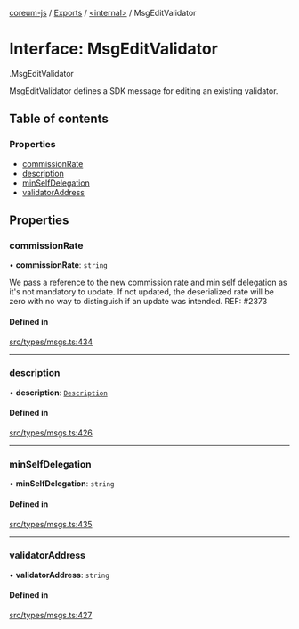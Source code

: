 [coreum-js](../README.md) / [Exports](../modules.md) / [<internal\>](../modules/internal_.md) / MsgEditValidator

# Interface: MsgEditValidator

[<internal>](../modules/internal_.md).MsgEditValidator

MsgEditValidator defines a SDK message for editing an existing validator.

## Table of contents

### Properties

- [commissionRate](internal_.MsgEditValidator.md#commissionrate)
- [description](internal_.MsgEditValidator.md#description)
- [minSelfDelegation](internal_.MsgEditValidator.md#minselfdelegation)
- [validatorAddress](internal_.MsgEditValidator.md#validatoraddress)

## Properties

### commissionRate

• **commissionRate**: `string`

We pass a reference to the new commission rate and min self delegation as
it's not mandatory to update. If not updated, the deserialized rate will be
zero with no way to distinguish if an update was intended.
REF: #2373

#### Defined in

[src/types/msgs.ts:434](https://github.com/PulsaraIO/coreum-js/blob/37352c6/src/types/msgs.ts#L434)

___

### description

• **description**: [`Description`](../modules/internal_.md#description)

#### Defined in

[src/types/msgs.ts:426](https://github.com/PulsaraIO/coreum-js/blob/37352c6/src/types/msgs.ts#L426)

___

### minSelfDelegation

• **minSelfDelegation**: `string`

#### Defined in

[src/types/msgs.ts:435](https://github.com/PulsaraIO/coreum-js/blob/37352c6/src/types/msgs.ts#L435)

___

### validatorAddress

• **validatorAddress**: `string`

#### Defined in

[src/types/msgs.ts:427](https://github.com/PulsaraIO/coreum-js/blob/37352c6/src/types/msgs.ts#L427)
